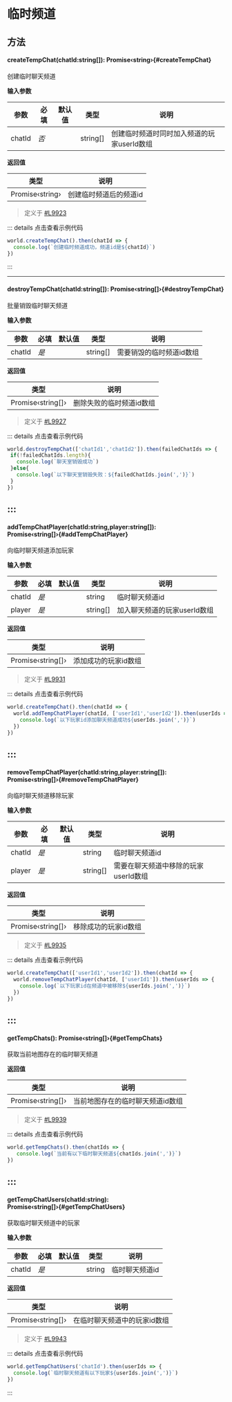 
# 临时频道

## 方法

#### <font id="API" />createTempChat(<font id="Type">chatId:string[]</font>)<font id="Type">: Promise‹string›</font>{#createTempChat}
创建临时聊天频道

**输入参数**

| **参数** | **必填** | **默认值** | **类型** | **说明** |
| --- | --- | --- | --- | --- |
| chatId | _否_ | | string[] | 创建临时频道时同时加入频道的玩家userId数组 |

**返回值**

| **类型** | **说明** |
| --- | --- |
| Promise‹string› | 创建临时频道后的频道id |

> 定义于 [#L9923](https://github.com/box3lab/arena_dts/blob/main/GameAPI.d.ts#L9923)

::: details 点击查看示例代码
```javascript
world.createTempChat().then(chatId => {
  console.log(`创建临时频道成功，频道id是${chatId}`)
})
```
:::

---


#### <font id="API" />destroyTempChat(<font id="Type">chatId:string[]</font>)<font id="Type">: Promise‹string[]›</font>{#destroyTempChat}
批量销毁临时聊天频道

**输入参数**

| **参数** | **必填** | **默认值** | **类型** | **说明** |
| --- | --- | --- | --- | --- |
| chatId | _是_ | | string[] | 需要销毁的临时频道id数组 |

**返回值**

| **类型** | **说明** |
| --- | --- |
| Promise‹string[]› | 删除失败的临时频道id数组 |

> 定义于 [#L9927](https://github.com/box3lab/arena_dts/blob/main/GameAPI.d.ts#L9927)

::: details 点击查看示例代码
```javascript
world.destroyTempChat(['chatId1','chatId2']).then(failedChatIds => {
 if(!failedChatIds.length){
   console.log(`聊天室销毁成功`)
 }else{
   console.log(`以下聊天室销毁失败：${failedChatIds.join(',')}`)
 }
})
```
:::
---


#### <font id="API" />addTempChatPlayer(<font id="Type">chatId:string,player:string[]</font>)<font id="Type">: Promise‹string[]›</font>{#addTempChatPlayer}
向临时聊天频道添加玩家

**输入参数**

| **参数** | **必填** | **默认值** | **类型** | **说明** |
| --- | --- | --- | --- | --- |
| chatId | _是_ | | string | 临时聊天频道id |
| player | _是_ | | string[] | 加入聊天频道的玩家userId数组 |

**返回值**

| **类型** | **说明** |
| --- | --- |
| Promise‹string[]› | 添加成功的玩家id数组 |

> 定义于 [#L9931](https://github.com/box3lab/arena_dts/blob/main/GameAPI.d.ts#L9931)

::: details 点击查看示例代码
```javascript
world.createTempChat().then(chatId => {
  world.addTempChatPlayer(chatId, ['userId1','userId2']).then(userIds => {
    console.log(`以下玩家id添加聊天频道成功${userIds.join(',')}`)
  })
})
```
:::
---


#### <font id="API" />removeTempChatPlayer(<font id="Type">chatId:string,player:string[]</font>)<font id="Type">: Promise‹string[]›</font>{#removeTempChatPlayer}
向临时聊天频道移除玩家

**输入参数**

| **参数** | **必填** | **默认值** | **类型** | **说明** |
| --- | --- | --- | --- | --- |
| chatId | _是_ | | string | 临时聊天频道id |
| player | _是_ | | string[] | 需要在聊天频道中移除的玩家userId数组 |

**返回值**

| **类型** | **说明** |
| --- | --- |
| Promise‹string[]› | 移除成功的玩家id数组 |

> 定义于 [#L9935](https://github.com/box3lab/arena_dts/blob/main/GameAPI.d.ts#L9935)

::: details 点击查看示例代码
```javascript
world.createTempChat(['userId1','userId2']).then(chatId => {
  world.removeTempChatPlayer(chatId, ['userId1']).then(userIds => {
    console.log(`以下玩家id在频道中被移除${userIds.join(',')}`)
  })
})
```
:::
---


#### <font id="API" />getTempChats()<font id="Type">: Promise‹string[]›</font>{#getTempChats}
获取当前地图存在的临时聊天频道

**返回值**

| **类型** | **说明** |
| --- | --- |
| Promise‹string[]› | 当前地图存在的临时聊天频道id数组 |

> 定义于 [#L9939](https://github.com/box3lab/arena_dts/blob/main/GameAPI.d.ts#L9939)

::: details 点击查看示例代码
```javascript
world.getTempChats().then(chatIds => {
   console.log(`当前有以下临时聊天频道${chatIds.join(',')}`)
})
```
:::
---


#### <font id="API" />getTempChatUsers(<font id="Type">chatId:string</font>)<font id="Type">: Promise‹string[]›</font>{#getTempChatUsers}
获取临时聊天频道中的玩家

**输入参数**

| **参数** | **必填** | **默认值** | **类型** | **说明** |
| --- | --- | --- | --- | --- |
| chatId | _是_ | | string | 临时聊天频道id |

**返回值**

| **类型** | **说明** |
| --- | --- |
| Promise‹string[]› | 在临时聊天频道中的玩家id数组 |

> 定义于 [#L9943](https://github.com/box3lab/arena_dts/blob/main/GameAPI.d.ts#L9943)

::: details 点击查看示例代码
```javascript
world.getTempChatUsers('chatId').then(userIds => {
  console.log(`临时聊天频道有以下玩家${userIds.join(',')}`)
})
```
:::

